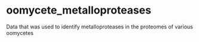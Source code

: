 # oomycete_metalloproteases
Data that was used to identify metalloproteases in the proteomes of various oomycetes

